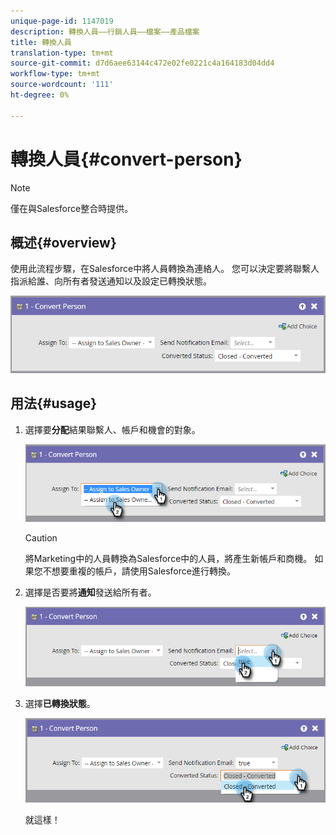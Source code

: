 ```yaml
---
unique-page-id: 1147019
description: 轉換人員——行銷人員——檔案——產品檔案
title: 轉換人員
translation-type: tm+mt
source-git-commit: d7d6aee63144c472e02fe0221c4a164183d04dd4
workflow-type: tm+mt
source-wordcount: '111'
ht-degree: 0%

---
```



# 轉換人員{#convert-person}

>[!NOTE]
>
>僅在與Salesforce整合時提供。

## 概述{#overview}

使用此流程步驟，在Salesforce中將人員轉換為連絡人。 您可以決定要將聯繫人指派給誰、向所有者發送通知以及設定已轉換狀態。

![](assets/one-2.png)

## 用法{#usage}

1. 選擇要&#x200B;**分配**&#x200B;結果聯繫人、帳戶和機會的對象。

   ![](assets/two-2.png)

   >[!CAUTION]
   >
   >將Marketing中的人員轉換為Salesforce中的人員，將產生新帳戶和商機。 如果您不想要重複的帳戶，請使用Salesforce進行轉換。

1. 選擇是否要將&#x200B;**通知**&#x200B;發送給所有者。

   ![](assets/three-2.png)

1. 選擇&#x200B;**已轉換狀態**。

   ![](assets/four-3.png)

   就這樣！

